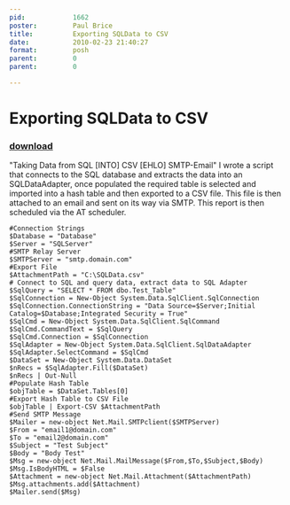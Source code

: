 ```yaml
---
pid:            1662
poster:         Paul Brice
title:          Exporting SQLData to CSV
date:           2010-02-23 21:40:27
format:         posh
parent:         0
parent:         0

---
```


# Exporting SQLData to CSV

### [download](1662.ps1)

"Taking Data from SQL [INTO] CSV [EHLO] SMTP-Email"
I wrote a script that connects to the SQL database and extracts the data into an SQLDataAdapter, once populated the required table is selected and imported into a hash table and then exported to a CSV file. This file is then attached to an email and sent on its way via SMTP. This report is then scheduled via the AT scheduler.

```posh
#Connection Strings
$Database = "Database"
$Server = "SQLServer"
#SMTP Relay Server
$SMTPServer = "smtp.domain.com"
#Export File
$AttachmentPath = "C:\SQLData.csv"
# Connect to SQL and query data, extract data to SQL Adapter
$SqlQuery = "SELECT * FROM dbo.Test_Table"
$SqlConnection = New-Object System.Data.SqlClient.SqlConnection
$SqlConnection.ConnectionString = "Data Source=$Server;Initial Catalog=$Database;Integrated Security = True"
$SqlCmd = New-Object System.Data.SqlClient.SqlCommand
$SqlCmd.CommandText = $SqlQuery
$SqlCmd.Connection = $SqlConnection
$SqlAdapter = New-Object System.Data.SqlClient.SqlDataAdapter
$SqlAdapter.SelectCommand = $SqlCmd
$DataSet = New-Object System.Data.DataSet
$nRecs = $SqlAdapter.Fill($DataSet)
$nRecs | Out-Null
#Populate Hash Table
$objTable = $DataSet.Tables[0]
#Export Hash Table to CSV File
$objTable | Export-CSV $AttachmentPath
#Send SMTP Message
$Mailer = new-object Net.Mail.SMTPclient($SMTPServer)
$From = "email1@domain.com"
$To = "email2@domain.com"
$Subject = "Test Subject"
$Body = "Body Test"
$Msg = new-object Net.Mail.MailMessage($From,$To,$Subject,$Body)
$Msg.IsBodyHTML = $False
$Attachment = new-object Net.Mail.Attachment($AttachmentPath)
$Msg.attachments.add($Attachment)
$Mailer.send($Msg)
```

